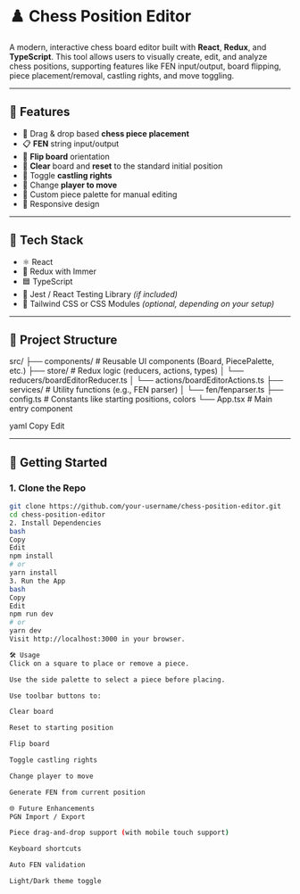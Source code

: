 # ♟️ Chess Position Editor

A modern, interactive chess board editor built with **React**, **Redux**, and **TypeScript**. This tool allows users to visually create, edit, and analyze chess positions, supporting features like FEN input/output, board flipping, piece placement/removal, castling rights, and move toggling.

---

## 🚀 Features

- 🧩 Drag & drop based **chess piece placement**
- 📋 **FEN** string input/output
- 🔁 **Flip board** orientation
- 🧹 **Clear** board and **reset** to the standard initial position
- 🔐 Toggle **castling rights**
- 🔄 Change **player to move**
- 🎨 Custom piece palette for manual editing
- 📱 Responsive design

---

## 🧱 Tech Stack

- ⚛️ React
- 🧠 Redux with Immer
- 🟦 TypeScript
- 🧪 Jest / React Testing Library *(if included)*
- 💅 Tailwind CSS or CSS Modules *(optional, depending on your setup)*

---

## 📂 Project Structure

src/
├── components/ # Reusable UI components (Board, PiecePalette, etc.)
├── store/ # Redux logic (reducers, actions, types)
│ └── reducers/boardEditorReducer.ts
│ └── actions/boardEditorActions.ts
├── services/ # Utility functions (e.g., FEN parser)
│ └── fen/fenparser.ts
├── config.ts # Constants like starting positions, colors
└── App.tsx # Main entry component

yaml
Copy
Edit

---

## 🧪 Getting Started

### 1. Clone the Repo

```bash
git clone https://github.com/your-username/chess-position-editor.git
cd chess-position-editor
2. Install Dependencies
bash
Copy
Edit
npm install
# or
yarn install
3. Run the App
bash
Copy
Edit
npm run dev
# or
yarn dev
Visit http://localhost:3000 in your browser.

🛠️ Usage
Click on a square to place or remove a piece.

Use the side palette to select a piece before placing.

Use toolbar buttons to:

Clear board

Reset to starting position

Flip board

Toggle castling rights

Change player to move

Generate FEN from current position

🌐 Future Enhancements
PGN Import / Export

Piece drag-and-drop support (with mobile touch support)

Keyboard shortcuts

Auto FEN validation

Light/Dark theme toggle
